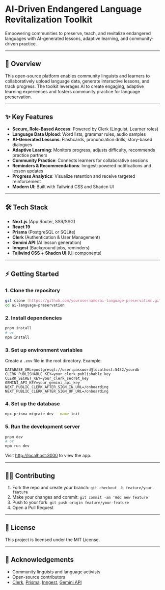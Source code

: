 # AI‑Driven Endangered Language Revitalization Toolkit

Empowering communities to preserve, teach, and revitalize endangered languages with AI-generated lessons, adaptive learning, and community-driven practice.

---

## 🚀 Overview

This open-source platform enables community linguists and learners to collaboratively upload language data, generate interactive lessons, and track progress. The toolkit leverages AI to create engaging, adaptive learning experiences and fosters community practice for language preservation.

---

## ✨ Key Features

- **Secure, Role-Based Access**: Powered by Clerk (Linguist, Learner roles)
- **Language Data Upload**: Word lists, grammar rules, audio samples
- **AI-Generated Lessons**: Flashcards, pronunciation drills, story-based dialogues
- **Adaptive Learning**: Monitors progress, adjusts difficulty, recommends practice partners
- **Community Practice**: Connects learners for collaborative sessions
- **Reminders & Recommendations**: Inngest-powered notifications and lesson updates
- **Progress Analytics**: Visualize retention and receive targeted reinforcement
- **Modern UI**: Built with Tailwind CSS and Shadcn UI

---

## 🛠️ Tech Stack

- **Next.js** (App Router, SSR/SSG)
- **React 19**
- **Prisma** (PostgreSQL or SQLite)
- **Clerk** (Authentication & User Management)
- **Gemini API** (AI lesson generation)
- **Inngest** (Background jobs, reminders)
- **Tailwind CSS** + **Shadcn UI** (UI components)

---

## ⚡ Getting Started

### 1. Clone the repository

```bash
git clone [https://github.com/yourusername/ai-language-preservation.git](https://github.com/husnainasim/Ai-Language-Preservation.git)
cd ai-language-preservation
```

### 2. Install dependencies

```bash
pnpm install
# or
npm install
```

### 3. Set up environment variables

Create a `.env` file in the root directory. Example:

```env
DATABASE_URL=postgresql://user:password@localhost:5432/yourdb
CLERK_PUBLISHABLE_KEY=your_clerk_publishable_key
CLERK_SECRET_KEY=your_clerk_secret_key
GEMINI_API_KEY=your_gemini_api_key
NEXT_PUBLIC_CLERK_AFTER_SIGN_IN_URL=/onboarding
NEXT_PUBLIC_CLERK_AFTER_SIGN_UP_URL=/onboarding
```

### 4. Set up the database

```bash
npx prisma migrate dev --name init
```

### 5. Run the development server

```bash
pnpm dev
# or
npm run dev
```

Visit [http://localhost:3000](http://localhost:3000) to view the app.

---

## 🧑‍💻 Contributing

1. Fork the repo and create your branch: `git checkout -b feature/your-feature`
2. Make your changes and commit: `git commit -am 'Add new feature'`
3. Push to your fork: `git push origin feature/your-feature`
4. Open a Pull Request

---

## 📄 License

This project is licensed under the MIT License.

---

## 🙏 Acknowledgements

- Community linguists and language activists
- Open-source contributors
- [Clerk](https://clerk.com/), [Prisma](https://prisma.io/), [Inngest](https://www.inngest.com/), [Gemini API](https://ai.google.dev/gemini-api)
